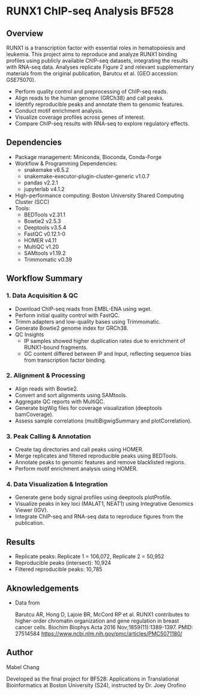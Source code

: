 # RUNX1 ChIP-seq Analysis BF528
## Overview
RUNX1 is a transcription factor with essential roles in hematopoiesis and leukemia. This project aims to reproduce and analyze RUNX1 binding profiles using publicly available ChIP-seq datasets, integrating the results with RNA-seq data. Analyses replicate Figure 2 and relevant supplementary materials from the original publication, Barutcu et al. (GEO accession: GSE75070).

* Perform quality control and preprocessing of ChIP-seq reads.
* Align reads to the human genome (GRCh38) and call peaks.
* Identify reproducible peaks and annotate them to genomic features.
* Conduct motif enrichment analysis.
* Visualize coverage profiles across genes of interest.
* Compare ChIP-seq results with RNA-seq to explore regulatory effects.

## Dependencies
* Package management: Miniconda, Bioconda, Conda-Forge
* Workflow & Programming Dependencies:
  * snakemake v8.5.2
  * snakemake-executor-plugin-cluster-generic v1.0.7
  * pandas v2.2.1
  * jupyterlab v4.1.2
* High-performance computing: Boston University Shared Computing Cluster (SCC)
* Tools:
  * BEDTools v2.31.1
  * Bowtie2 v2.5.3
  * Deeptools v3.5.4
  * FastQC v0.12.1-0
  * HOMER v4.11
  * MultiQC v1.20
  * SAMtools v1.19.2
  * Trimmomatic v0.39
 
## Workflow Summary
### 1. Data Acquisition & QC
* Download ChIP-seq reads from EMBL-ENA using wget.
* Perform initial quality control with FastQC.
* Trimm adapters and low-quality bases using Trimmomatic.
* Generate Bowtie2 genome index for GRCh38.
* QC Insights
  * IP samples showed higher duplication rates due to enrichment of RUNX1-bound fragments.
  * GC content differed between IP and Input, reflecting sequence bias from transcription factor binding.

### 2. Alignment & Processing
* Align reads with Bowtie2.
* Convert and sort alignments using SAMtools.
* Aggregate QC reports with MultiQC.
* Generate bigWig files for coverage visualization (deeptools bamCoverage).
* Assess sample correlations (multiBigwigSummary and plotCorrelation).

### 3. Peak Calling & Annotation
* Create tag directories and call peaks using HOMER.
* Merge replicates and filtered reproducible peaks using BEDTools.
* Annotate peaks to genomic features and remove blacklisted regions.
* Perform motif enrichment analysis using HOMER.

### 4. Data Visualization & Integration
* Generate gene body signal profiles using deeptools plotProfile.
* Visualize peaks in key loci (MALAT1, NEAT1) using Integrative Genomics Viewer (IGV).
* Integrate ChIP-seq and RNA-seq data to reproduce figures from the publication.
  
## Results
* Replicate peaks: Replicate 1 = 106,072, Replicate 2 = 50,952
* Reproducible peaks (intersect): 10,924
* Filtered reproducible peaks: 10,785

## Aknowledgements
* Data from

  Barutcu AR, Hong D, Lajoie BR, McCord RP et al. RUNX1 contributes to higher-order chromatin organization and gene regulation in breast cancer cells. 
  Biochim Biophys Acta 2016 Nov;1859(11):1389-1397. PMID: 27514584
  https://www.ncbi.nlm.nih.gov/pmc/articles/PMC5071180/

## Author
Mabel Chang

Developed as the final project for BF528: Applications in Translational Bioinformatics at Boston University (S24), instructed by Dr. Joey Orofino 
